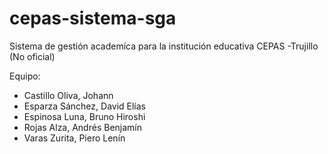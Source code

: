 # cepas-sistema-sga
Sistema de gestión academíca para la institución educativa CEPAS -Trujillo (No oficial)

Equipo:
- Castillo Oliva, Johann
- Esparza Sánchez, David Elías
- Espinosa Luna, Bruno Hiroshi
- Rojas Alza, Andrés Benjamín
- Varas Zurita, Piero Lenín
